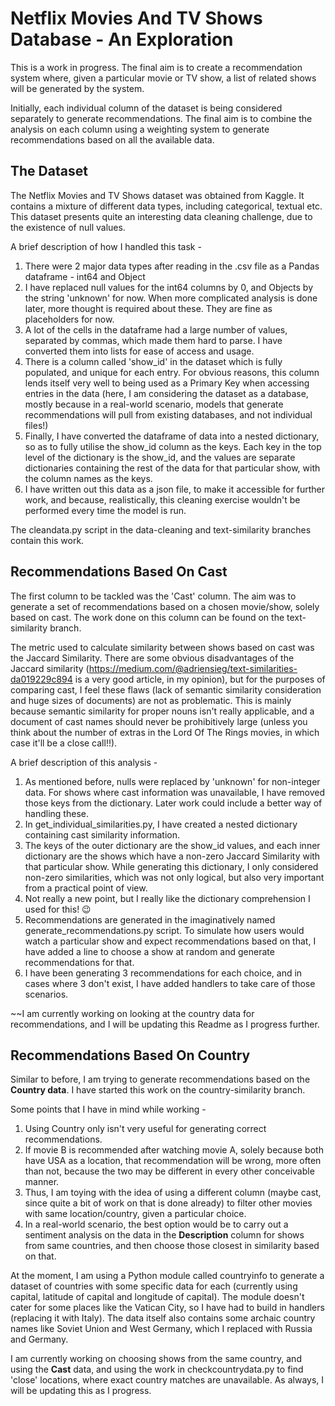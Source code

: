 # **Netflix Movies And TV Shows Database - An Exploration**

This is a work in progress. The final aim is to create a recommendation system where, given a particular movie or TV show,
a list of related shows will be generated by the system.

Initially, each individual column of the dataset is being considered separately to generate recommendations. The final aim is to
combine the analysis on each column using a weighting system to generate recommendations based on all the available data.

## **The Dataset**

The Netflix Movies and TV Shows dataset was obtained from Kaggle. It contains a mixture of different data types, including categorical,
textual etc. This dataset presents quite an interesting data cleaning challenge, due to the existence of null values.

A brief description of how I handled this task -

1. There were 2 major data types after reading in the .csv file as a Pandas dataframe - int64 and Object
2. I have replaced null values for the int64 columns by 0, and Objects by the string 'unknown' for now. When more complicated analysis is
done later, more thought is required about these. They are fine as placeholders for now.
3. A lot of the cells in the dataframe had a large number of values, separated by commas, which made them hard to parse. I have converted
them into lists for ease of access and usage.
4. There is a column called 'show_id' in the dataset which is fully populated, and unique for each entry. For obvious reasons, this
column lends itself very well to being used as a Primary Key when accessing entries in the data (here, I am considering the dataset as a
database, mostly because in a real-world scenario, models that generate recommendations will pull from existing databases, and not
individual files!)
5. Finally, I have converted the dataframe of data into a nested dictionary, so as to fully utilise the show_id column as the
keys. Each key in the top level of the dictionary is the show_id, and the values are separate dictionaries containing the
rest of the data for that particular show, with the column names as the keys.
6. I have written out this data as a json file, to make it accessible for further work, and because, realistically, this cleaning
exercise wouldn't be performed every time the model is run.

The cleandata.py script in the data-cleaning and text-similarity branches contain this work.


## **Recommendations Based On Cast**

The first column to be tackled was the 'Cast' column. The aim was to generate a set of recommendations based on a
chosen movie/show, solely based on cast. The work done on this column can be found on the text-similarity branch.

The metric used to calculate similarity between shows based on cast was the Jaccard Similarity. There are some obvious
disadvantages of the Jaccard similarity (https://medium.com/@adriensieg/text-similarities-da019229c894 is a very good article,
in my opinion), but for the purposes of comparing cast, I feel these flaws (lack of semantic similarity consideration and huge
sizes of documents) are not as problematic. This is mainly because semantic similarity for proper nouns isn't really
applicable, and a document of cast names should never be prohibitively large (unless you think about the
number of extras in the Lord Of The Rings movies, in which case it'll be a close call!!).

A brief description of this analysis -

1. As mentioned before, nulls were replaced by 'unknown' for non-integer data. For shows where cast information was
unavailable, I have removed those keys from the dictionary. Later work could include a better way of handling these.
2. In get_individual_similarities.py, I have created a nested dictionary containing cast similarity information.
3. The keys of the outer dictionary are the show_id values, and each inner dictionary are the shows which have a non-zero
Jaccard Similarity with that particular show. While generating this dictionary, I only considered non-zero similarities,
which was not only logical, but also very important from a practical point of view.
4. Not really a new point, but I really like the dictionary comprehension I used for this! 😉
5. Recommendations are generated in the imaginatively named generate_recommendations.py script. To simulate how users would
watch a particular show and expect recommendations based on that, I have added a line to choose a show at random and generate
recommendations for that.
6. I have been generating 3 recommendations for each choice, and in cases where 3 don't exist, I have added handlers to
take care of those scenarios.

~~I am currently working on looking at the country data for recommendations, and I will be updating this Readme as I progress further. 


## **Recommendations Based On Country**

Similar to before, I am trying to generate recommendations based on the **Country data**. I have started this work on the country-similarity branch. 

Some points that I have in mind while working - 
1. Using Country only isn't very useful for generating correct recommendations.
2. If movie B is recommended after watching movie A, solely because both have USA as a location, that recommendation will be wrong, more often than not, because the two may be different in every other conceivable manner. 
3. Thus, I am toying with the idea of using a different column (maybe cast, since quite a bit of work on that is done already) to filter other movies with same location/country, given a particular choice. 
4. In a real-world scenario, the best option would be to carry out a sentiment analysis on the data in the **Description** column for shows from same countries, and then choose those closest in similarity based on that. 

At the moment, I am using a Python module called countryinfo to generate a dataset of countries with some specific data for each (currently using capital, latitude of capital and longitude of capital). The module doesn't cater for some places like the Vatican City, so I have had to build in handlers (replacing it with Italy). The data itself also contains some archaic country names like Soviet Union and West Germany, which I replaced with Russia and Germany.

I am currently working on choosing shows from the same country, and using the **Cast** data, and using the work in checkcountrydata.py to find 'close' locations, where exact country matches are unavailable. As always, I will be updating this as I progress.

